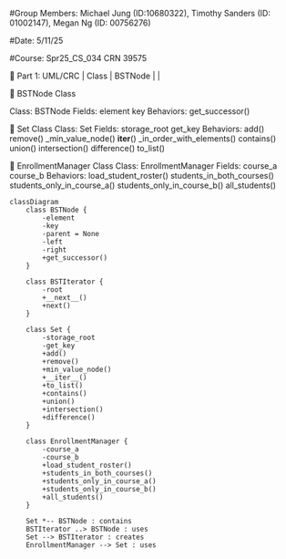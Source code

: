 #Group Members: Michael Jung (ID:10680322), Timothy Sanders (ID: 01002147), Megan Ng (ID: 00756276)

#Date: 5/11/25

#Course: Spr25_CS_034 CRN 39575

🧩 Part 1: UML/CRC
| Class                         | BSTNode                                  |
       |


🔷 BSTNode Class

Class:                     BSTNode
Fields:          element            key
Behaviors:       get_successor()




🔷 Set Class
Class: 
Set
Fields:
storage_root
get_key
Behaviors:
add()
remove()
_min_value_node()
__iter__()
_in_order_with_elements()
contains()
union()
intersection()
difference()
to_list()



🔷 EnrollmentManager Class
Class: 
EnrollmentManager
Fields:
course_a
course_b
Behaviors:
load_student_roster()
students_in_both_courses()
students_only_in_course_a()
students_only_in_course_b()
all_students()









```mermaid
classDiagram
    class BSTNode {
        -element
        -key
        -parent = None
        -left
        -right
        +get_successor()
    }
    
    class BSTIterator {
        -root
        +__next__()
        +next()
    }
    
    class Set {
        -storage_root
        -get_key
        +add()
        +remove()
        +min_value_node()
        +__iter__()
        +to_list()
        +contains()
        +union()
        +intersection()
        +difference()
    }
    
    class EnrollmentManager {
        -course_a
        -course_b
        +load_student_roster()
        +students_in_both_courses()
        +students_only_in_course_a()
        +students_only_in_course_b()
        +all_students()
    }
    
    Set *-- BSTNode : contains
    BSTIterator ..> BSTNode : uses
    Set --> BSTIterator : creates
    EnrollmentManager --> Set : uses
```
